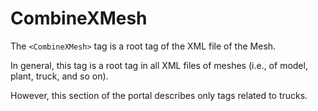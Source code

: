 # CombineXMesh

The `<CombineXMesh>` tag is a root tag of the XML file of the Mesh.

In general, this tag is a root tag in all XML files of meshes (i.e., of model, plant, truck, and so on).

However, this section of the portal describes only tags related to trucks.

